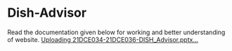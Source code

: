# Dish-Advisor
Read the documentation given below for working and better understanding of website. 
[Uploading 21DCE034-21DCE036-DISH_Advisor.pptx…]()
